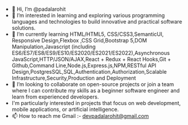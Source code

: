 - 👋 Hi, I’m @padalarohit
- 👀 I’m interested in learning and exploring various programming languages and technologies to build innovative and practical software solutions.
- 🌱 I’m currently learning HTML/HTML5, CSS/CSS3,SemanticUI, Responsive Design,Flexbox ,CSS Grid,Bootstrap 5,DOM Manipulation,Javascript (including ES6/ES7/ES8/ES9/ES10/ES2020/ES2021/ES2022),Asynchronous JavaScript,HTTP/JSON/AJAX,React + Redux + React Hooks,Git + Github,Command Line,Node.js,Express.js,NPM,RESTful API Design,PostgresSQL,SQL,Authentication,Authorization,Scalable Infrastructure,Security,Production and Deployment
- 💞️ I’m looking to collaborate on open-source projects or join a team where I can contribute my skills as a beginner software engineer and learn from experienced developers.
-  I'm particularly interested in projects that focus on web development, mobile applications, or artificial intelligence.
- 📫 How to reach me Gmail :- devpadalarohit@gmail.com

<!---
padalarohit/padalarohit is a ✨ special ✨ repository because its `README.md` (this file) appears on your GitHub profile.
You can click the Preview link to take a look at your changes.
--->
